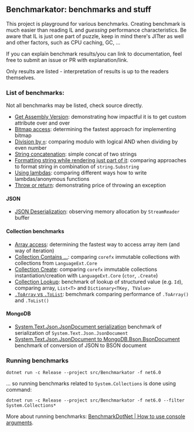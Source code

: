 ## Benchmarkator: benchmarks and stuff

This project is playground for various benchmarks. Creating benchmark is much easier than reading IL and 
_guessing_ performance characteristics. Be aware that IL is just one part of puzzle, keep in mind there's
JITter as well and other factors, such as CPU caching, GC, ...

If you can explain benchmark results/you can link to documentation, feel free to submit an issue or PR with
explanation/link.

Only results are listed - interpretation of results is up to the readers themselves.

### List of benchmarks:

Not all benchmarks may be listed, check source directly.

- [Get Assembly Version](src/Benchmarkator/Assemblinator/GetAssemblyVersion.md):
  demonstrating how impactful it is to get custom attribute over and over
- [Bitmap access](src/Benchmarkator/Bitmap/Bitmap.md):
  determining the fastest approach for implementing bitmap
- [Division by `n`](src/Benchmarkator/Division/DivisibleByTwo.md):
  comparing modulo with logical AND when dividing by even number
- [String concatenation](src/Benchmarkator/Stringator/StringConcat.cs):
  simple concat of two strings
- [Formatting string while rendering just part of it](src/Benchmarkator/Stringator/StringFormatSubstring.md):
  comparing approaches to format string in combination of `string.Substring`
- [Using lambdas](src/Benchmarkator/Lambdinator/LambdaUsage.md):
  comparing different ways how to write lambdas/anonymous functions
- [Throw or return](src/Benchmarkator/Exceptions/ThrowOrReturn.md):
  demonstrating price of throwing an exception

#### JSON

- [JSON Deserialization](src/Benchmarkator.Json/Deserialization/JsonPayloadDeserialization.md):
  observing memory allocation by `StreamReader` buffer

#### Collection benchmarks

- [Array access](src/Benchmarkator.Collections/Iteration/ArrayIteration.md):
  determining the fastest way to access array item (and way of iteration)
- [Collection Contains ...](src/Benchmarkator.Collections/Contains/ImmutableCollectionContains.md):
  comparing `corefx` immutable collections with collections from `LanguageExt.Core`
- [Collection Create](src/Benchmarkator.Collections/Create/CreateCtor.md):
  comparing `corefx` immutable collections instantiation/creation with `LanguageExt.Core` (`ctor`, `.Create`)
- [Collection Lookup](src/Benchmarkator.Collections/Lookup/ValueLookup.md):
  benchmark of lookup of structured value (e.g. `Id`), comparing array, `List<T>` and `Dictionary<TKey, TValue>`
- [`.ToArray` vs `.ToList`](src/Benchmarkator.Collections/ToCollection/ToCollection.md):
  bemchmark comparing performance of `.ToArray()` and `.ToList()`

#### MongoDB

- [System.Text.Json.JsonDocument serialization](src/Benchmarkator.MongoDb/JsonDocumentSerialization.md)
  benchmark of serialization of `System.Text.Json.JsonDocument`
- [System.Text.Json.JsonDocument to MongoDB.Bson.BsonDocument](src/Benchmarkator.MongoDb/JsonDocumentToBsonDocument.md)
  benchmark of conversion of JSON to BSON document

### Running benchmarks

```
dotnet run -c Release --project src/Benchmarkator -f net6.0
```

... so running benchmarks related to `System.Collections` is done using command:

```
dotnet run -c Release --project src/Benchmarkator -f net6.0 --filter System.Collections*
```

More about running benchmarks: [BenchmarkDotNet | How to use console arguments](https://benchmarkdotnet.org/articles/guides/console-args.html).
